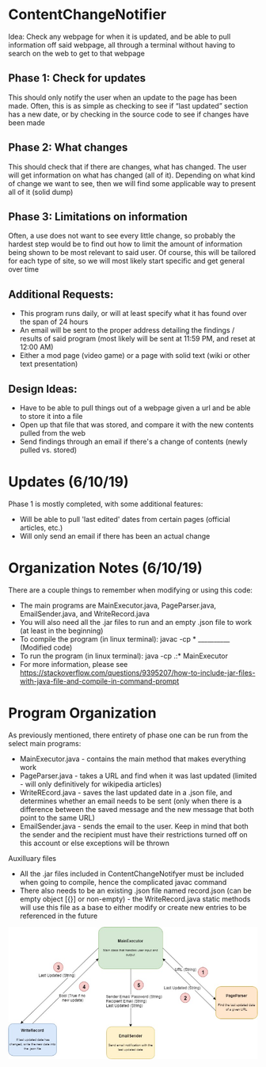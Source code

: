 # ContentChangeNotifier
Idea: Check any webpage for when it is updated, and be able to pull information off said webpage, all through a terminal without having to search on the web to get to that webpage

## Phase 1: Check for updates
This should only notify the user when an update to the page has been made. Often, this is as simple as checking to see if “last updated” section has a new date, or by checking in the source code to see if changes have been made

## Phase 2: What changes
This should check that if there are changes, what has changed. The user will get information on what has changed (all of it). Depending on what kind of change we want to see, then we will find some applicable way to present all of it (solid dump)

## Phase 3: Limitations on information
Often, a use does not want to see every little change, so probably the hardest step would be to find out how to limit the amount of information being shown to be most relevant to said user. Of course, this will be tailored for each type of site, so we will most likely start specific and get general over time

## Additional Requests:
* This program runs daily, or will at least specify what it has found over the span of 24 hours
* An email will be sent to the proper address detailing the findings / results of said program (most likely will be sent at 11:59 PM, and reset at 12:00 AM)
* Either a mod page (video game) or a page with solid text (wiki or other text presentation)

## Design Ideas:
* Have to be able to pull things out of a webpage given a url and be able to store it into a file
* Open up that file that was stored, and compare it with the new contents pulled from the web
* Send findings through an email if there's a change of contents (newly pulled vs. stored)

# Updates (6/10/19)
Phase 1 is mostly completed, with some additional features:
* Will be able to pull 'last edited' dates from certain pages (official articles, etc.)
* Will only send an email if there has been an actual change

# Organization Notes (6/10/19)
There are a couple things to remember when modifying or using this code:
* The main programs are MainExecutor.java, PageParser.java, EmailSender.java, and WriteRecord.java
* You will also need all the .jar files to run and an empty .json file to work (at least in the beginning)
* To compile the program (in linux terminal): javac -cp \* __________ (Modified code)
* To run the program (in linux terminal): java -cp .:\* MainExecutor
* For more information, please see https://stackoverflow.com/questions/9395207/how-to-include-jar-files-with-java-file-and-compile-in-command-prompt

# Program Organization
As previously mentioned, there entirety of phase one can be run from the select main programs:
* MainExecutor.java - contains the main method that makes everything work
* PageParser.java - takes a URL and find when it was last updated (limited - will only definitively for wikipedia articles)
* WriteREcord.java - saves the last updated date in a .json file, and determines whether an email needs to be sent (only when there is a difference between the saved message and the new message that both point to the same URL)
* EmailSender.java - sends the email to the user. Keep in mind that both the sender and the recipient must have their restrictions turned off on this account or else exceptions will be thrown

Auxilluary files
* All the .jar files included in ContentChangeNotifyer must be included when going to compile, hence the complicated javac command
* There also needs to be an existing .json file named record.json (can be empty object [{}] or non-empty) - the WriteRecord.java static methods will use this file as a base to either modify or create new entries to be referenced in the future

![](Design.jpg)



